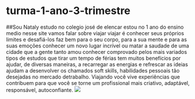 # turma-1-ano-3-trimestre
##Sou Nataly estudo no colegio josé de elencar estou no 1 ano do ensino medio 
nesse site vamos falar sobre viajar
viajar é conhecer seus próprios limites e desafiá-los
faz bem para o seu corpo, para a sua mente e para as suas emoções
conhecer um novo lugar incrível ou matar a saudade de uma cidade que a gente tanto amou conhecer
comprovado pelos mais variados tipos de estudos que tirar um tempo de férias tem muitos benefícios por ajudar, de diversas maneiras, a recarregar as energias e refrescar as ideias
ajudam a desenvolver os chamados soft skills, habilidades pessoais tão desejadas no mercado detrabalho. Viajando você vive experiências que contribuem para que você se torne um profissional mais criativo, adaptável, responsável, autoconfiante. 
![](file:///tmp/guest-hdxxtf/Downloads/Viagem.webp)

